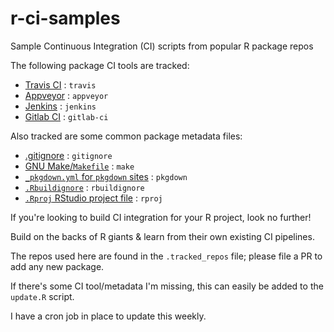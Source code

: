 # r-ci-samples

Sample Continuous Integration (CI) scripts from popular R package repos

The following package CI tools are tracked:

 - [Travis CI](https://travis-ci.org/) : `travis`
 - [Appveyor](https://www.appveyor.com/) : `appveyor`
 - [Jenkins](https://jenkins.io/) : `jenkins`
 - [Gitlab CI](https://docs.gitlab.com/ee/ci/) : `gitlab-ci`
 
Also tracked are some common package metadata files:

 - [.gitignore](https://git-scm.com/docs/gitignore) : `gitignore`
 - [GNU Make/`Makefile`](https://www.gnu.org/software/make/) : `make`
 - [`_pkgdown.yml` for `pkgdown` sites](https://pkgdown.r-lib.org/index.html) : `pkgdown`
 - [`.Rbuildignore`](http://r-pkgs.had.co.nz/package.html) : `rbuildignore`
 - [`.Rproj` RStudio project file](https://support.rstudio.com/hc/en-us/articles/200526207-Using-Projects) : `rproj`

If you're looking to build CI integration for your R project, look no further!

Build on the backs of R giants & learn from their own existing CI pipelines.

The repos used here are found in the `.tracked_repos` file; please file a PR to add any new package.

If there's some CI tool/metadata I'm missing, this can easily be added to the `update.R` script.

I have a cron job in place to update this weekly.
